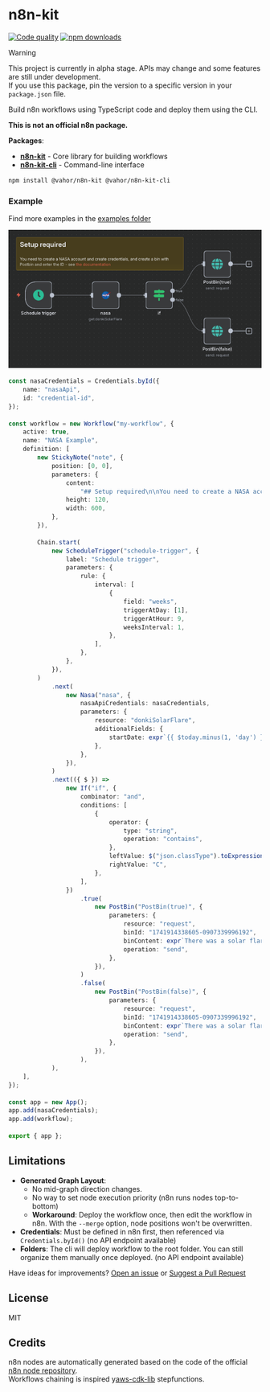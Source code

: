 # n8n-kit

[![Code quality](https://github.com/vahor/typed-es/actions/workflows/quality.yml/badge.svg)](https://github.com/vahor/n8n-kit/actions/workflows/quality.yml)
[![npm downloads](https://img.shields.io/npm/dm/%40vahor%2Fn8n-kit)](https://www.npmjs.com/package/@vahor/n8n-kit)

> [!WARNING]  
> This project is currently in alpha stage. APIs may change and some features are still under development.\
> If you use this package, pin the version to a specific version in your `package.json` file.

Build n8n workflows using TypeScript code and deploy them using the CLI.

**This is not an official n8n package.**

**Packages**:
- [**n8n-kit**](./packages/n8n-kit/README.md) - Core library for building workflows
- [**n8n-kit-cli**](./packages/n8n-cli/README.md) - Command-line interface

```sh
npm install @vahor/n8n-kit @vahor/n8n-kit-cli
```

### Example

Find more examples in the [examples folder](https://github.com/Vahor/n8n-kit/tree/main/examples)

![Example workflow](https://github.com/Vahor/n8n-kit/blob/main/examples/nasa/output.png?raw=true)

```ts
const nasaCredentials = Credentials.byId({
	name: "nasaApi",
	id: "credential-id",
});

const workflow = new Workflow("my-workflow", {
	active: true,
	name: "NASA Example",
	definition: [
		new StickyNote("note", {
			position: [0, 0],
			parameters: {
				content:
					"## Setup required\n\nYou need to create a NASA account and create credentials, and create a bin with Postbin and enter the ID - see [the documentation](https://docs.n8n.io/try-it-out/longer-introduction/)",
				height: 120,
				width: 600,
			},
		}),

		Chain.start(
			new ScheduleTrigger("schedule-trigger", {
				label: "Schedule trigger",
				parameters: {
					rule: {
						interval: [
							{
								field: "weeks",
								triggerAtDay: [1],
								triggerAtHour: 9,
								weeksInterval: 1,
							},
						],
					},
				},
			}),
		)
			.next(
				new Nasa("nasa", {
					nasaApiCredentials: nasaCredentials,
					parameters: {
						resource: "donkiSolarFlare",
						additionalFields: {
							startDate: expr`{{ $today.minus(1, 'day') }}`,
						},
					},
				}),
			)
			.next(({ $ }) =>
				new If("if", {
					combinator: "and",
					conditions: [
						{
							operator: {
								type: "string",
								operation: "contains",
							},
							leftValue: $("json.classType").toExpression(),
							rightValue: "C",
						},
					],
				})
					.true(
						new PostBin("PostBin(true)", {
							parameters: {
								resource: "request",
								binId: "1741914338605-0907339996192",
								binContent: expr`There was a solar flare of class ${$("json.classType")}`,
								operation: "send",
							},
						}),
					)
					.false(
						new PostBin("PostBin(false)", {
							parameters: {
								resource: "request",
								binId: "1741914338605-0907339996192",
								binContent: expr`There was a solar flare of class ${$("json.classType")}`,
								operation: "send",
							},
						}),
					),
			),
	],
});

const app = new App();
app.add(nasaCredentials);
app.add(workflow);

export { app };
```

## Limitations

- **Generated Graph Layout**: 
	- No mid-graph direction changes.
  - No way to set node execution priority (n8n runs nodes top-to-bottom)
  - **Workaround**: Deploy the workflow once, then edit the workflow in n8n. With the `--merge` option, node positions won't be overwritten.
- **Credentials**: Must be defined in n8n first, then referenced via `Credentials.byId()` (no API endpoint available)
- **Folders**: The cli will deploy workflow to the root folder. You can still organize them manually once deployed. (no API endpoint available)

Have ideas for improvements? [Open an issue](https://github.com/Vahor/n8n-kit/issues) or [Suggest a Pull Request](https://github.com/Vahor/n8n-kit/blob/main/CONTRIBUTING.md)

## License

MIT

## Credits

n8n nodes are automatically generated based on the code of the official [n8n node repository](https://github.com/n8n-io/n8n).\
Workflows chaining is inspired y[aws-cdk-lib](https://github.com/aws/aws-cdk/tree/main/packages/aws-cdk-lib/aws-stepfunctions) stepfunctions.
